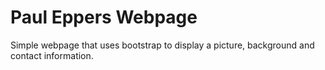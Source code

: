 # Paul Eppers Webpage

Simple webpage that uses bootstrap to display a picture, background and contact information.
